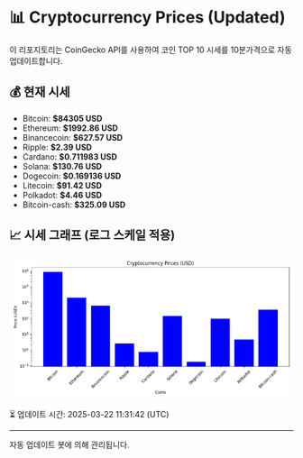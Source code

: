 
# 📊 Cryptocurrency Prices (Updated)

이 리포지토리는 CoinGecko API를 사용하여 코인 TOP 10 시세를 10분가격으로 자동 업데이트합니다.

## 💰 현재 시세
- Bitcoin: **$84305 USD**
- Ethereum: **$1992.86 USD**
- Binancecoin: **$627.57 USD**
- Ripple: **$2.39 USD**
- Cardano: **$0.711983 USD**
- Solana: **$130.76 USD**
- Dogecoin: **$0.169136 USD**
- Litecoin: **$91.42 USD**
- Polkadot: **$4.46 USD**
- Bitcoin-cash: **$325.09 USD**

## 📈 시세 그래프 (로그 스케일 적용)
![Crypto Prices](crypto_prices.png)

⏳ 업데이트 시간: 2025-03-22 11:31:42 (UTC)

---
자동 업데이트 봇에 의해 관리됩니다.
